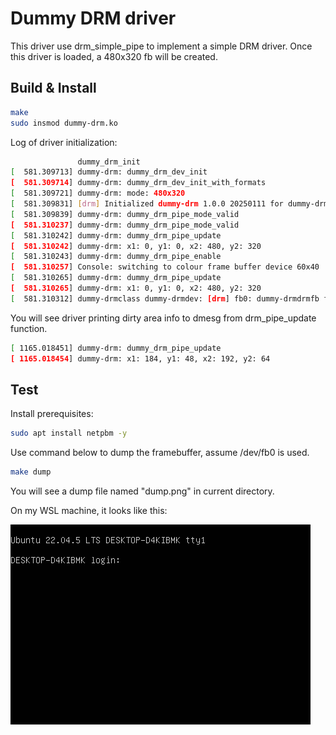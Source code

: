 # Dummy DRM driver

This driver use drm_simple_pipe to implement a simple DRM driver. Once this driver is loaded, a 480x320 fb will be created.

## Build & Install

```bash
make
sudo insmod dummy-drm.ko
```

Log of driver initialization:

```bash
               dummy_drm_init
[  581.309713] dummy-drm: dummy_drm_dev_init
[  581.309714] dummy-drm: dummy_drm_dev_init_with_formats
[  581.309721] dummy-drm: mode: 480x320
[  581.309831] [drm] Initialized dummy-drm 1.0.0 20250111 for dummy-drmdev on minor 0
[  581.309839] dummy-drm: dummy_drm_pipe_mode_valid
[  581.310237] dummy-drm: dummy_drm_pipe_mode_valid
[  581.310242] dummy-drm: dummy_drm_pipe_update
[  581.310242] dummy-drm: x1: 0, y1: 0, x2: 480, y2: 320
[  581.310243] dummy-drm: dummy_drm_pipe_enable
[  581.310257] Console: switching to colour frame buffer device 60x40
[  581.310265] dummy-drm: dummy_drm_pipe_update
[  581.310265] dummy-drm: x1: 0, y1: 0, x2: 480, y2: 320
[  581.310312] dummy-drmclass dummy-drmdev: [drm] fb0: dummy-drmdrmfb frame buffer device
```

You will see driver printing dirty area info to dmesg from drm_pipe_update function.

```bash
[ 1165.018451] dummy-drm: dummy_drm_pipe_update
[ 1165.018454] dummy-drm: x1: 184, y1: 48, x2: 192, y2: 64
```

## Test

Install prerequisites:
```bash
sudo apt install netpbm -y
```

Use command below to dump the framebuffer, assume /dev/fb0 is used.
```bash
make dump
```

You will see a dump file named "dump.png" in current directory.

On my WSL machine, it looks like this:

![dump](./assets/screenshot.png)
